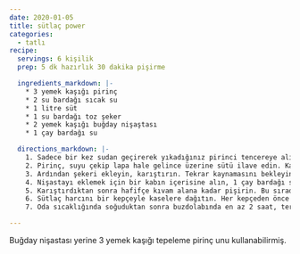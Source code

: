 ```yaml
---
date: 2020-01-05
title: sütlaç power
categories:
  - tatlı
recipe:
  servings: 6 kişilik
  prep: 5 dk hazırlık 30 dakika pişirme

  ingredients_markdown: |-
    * 3 yemek kaşığı pirinç
    * 2 su bardağı sıcak su
    * 1 litre süt
    * 1 su bardağı toz şeker
    * 2 yemek kaşığı buğday nişaştası
    * 1 çay bardağı su

  directions_markdown: |-
    1. Sadece bir kez sudan geçirerek yıkadığınız pirinci tencereye alın ve 2 su bardağı sıcak suyu ekleyerek kısık ateşte pişirmeye başlayın. Bu sırada ara ara nazikçe karıştırın.
    2. Pirinç, suyu çekip lapa hale gelince üzerine sütü ilave edin. Karıştırın ve süt kaynayana kadar ara ara karıştırmaya devam edin. Kaynadıktan sonra altını kısın, 8-10 dakika daha bu şekilde karıştırarak kısık ateşte pişirin.
    3. Ardından şekeri ekleyin, karıştırın. Tekrar kaynamasını bekleyin ve 4-5 dakika daha da kısık ateşte bu şekilde kaynatın.
    4. Nişastayı eklemek için bir kabın içerisine alın, 1 çay bardağı suyla karıştırın ve aynı anda hem karıştırıp hem tencereye ekleyin. Azar azar dökerek eklerseniz topaklanma riskini de engellemiş olursunuz.
    5. Karıştırdıktan sonra hafifçe kıvam alana kadar pişirin. Bu sırada tekrar kaynayacak ve minik minik balonların yüzeye ulaştığını göreceksiniz, bunu gördükten sonra kısık ateşe alıp  1-2 dakika daha pişirin ve ardından ocaktan alın. Bu noktada sütlacın kıvamı akışkan bir boza kıvamında olmalıdır.
    6. Sütlaç harcını bir kepçeyle kaselere dağıtın. Her kepçeden önce bir kez karıştırın ki bu sırada pirinçler en dibe çökmesin. Her kasede eşit miktarda pirinç olması için karıştırarak kepçeyle alın ve dökün.
    7. Oda sıcaklığında soğuduktan sonra buzdolabında en az 2 saat, tercihen 1 akşam  kadar bekletin ve servis etmeden önce buzdolabından çıkarıp 5 dakika bekletin, tarçın serperek servis edin.

---
```

Buğday nişastası yerine 3 yemek kaşığı tepeleme pirinç unu kullanabilirmiş.
